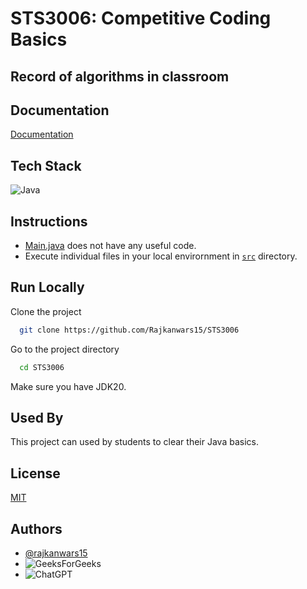 
# STS3006: Competitive Coding Basics
## Record of algorithms in classroom




## Documentation

[Documentation](Docs.md)


## Tech Stack

![Java](https://img.shields.io/badge/java-%23ED8B00.svg?style=for-the-badge&logo=openjdk&logoColor=white)


## Instructions
- [Main.java](src/Main.java) does not have any useful code.
- Execute individual files in your local envirornment in [`src`](src) directory.

## Run Locally

Clone the project

```bash
  git clone https://github.com/Rajkanwars15/STS3006
```

Go to the project directory

```bash
  cd STS3006
```

Make sure you have JDK20.
## Used By

This project can used by students to clear their Java basics.
## License

[MIT](https://choosealicense.com/licenses/mit/)


## Authors

- [@rajkanwars15](https://www.github.com/rajkanwars15)
- ![GeeksForGeeks](https://img.shields.io/badge/GeeksforGeeks-gray?style=for-the-badge&logo=geeksforgeeks&logoColor=35914c)
- ![ChatGPT](https://img.shields.io/badge/chatGPT-74aa9c?style=for-the-badge&logo=openai&logoColor=white)


